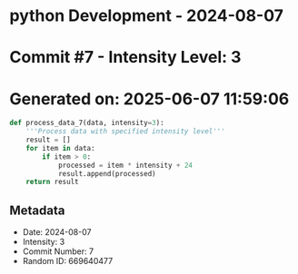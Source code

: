 ﻿# python Development - 2024-08-07
# Commit #7 - Intensity Level: 3
# Generated on: 2025-06-07 11:59:06
```python
def process_data_7(data, intensity=3):
    '''Process data with specified intensity level'''
    result = []
    for item in data:
        if item > 0:
            processed = item * intensity + 24
            result.append(processed)
    return result
```
## Metadata
- Date: 2024-08-07
- Intensity: 3
- Commit Number: 7
- Random ID: 669640477
